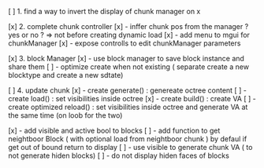[ ] 1. find a way to invert the display of chunk manager on x 

[x] 2. complete chunk controller
[x] 	- inffer chunk pos from the manager ? yes or no ? => not before creating dynamic load
[x] 	- add menu to mgui for chunkManager
[x] 	- expose controlls to edit chunkManager parameters

[x] 3. block Manager
[x]	- use block manager to save block instance and share them
[ ]	- optimize create when not existing ( separate create a new blocktype and create a new sdtate)

[ ] 4. update chunk
[x] - create generate() : genereate octree content
[ ] - create load()     : set visibilities inside octree
[x] - create build()    : create VA
[ ] - create optimized reload()     : set visibilities inside octree and generate VA at the same time (on loob for the two)

[x]	- add visible and active bool to blocks
[ ]	- add function to get neightboor Block ( with optional load from neightboor chunk ) by defaul if get out of bound return to display
[ ]	- use visible to generate chunk VA ( to not generate hiden blocks)
[ ] - do not display hiden faces of blocks